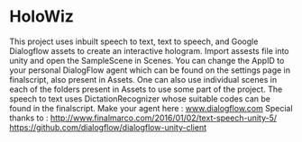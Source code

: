 # HoloWiz
This project uses inbuilt speech to text, text to speech, and Google Dialogflow assets to create an interactive hologram.
Import assests file into unity and open the SampleScene in Scenes. 
You can change the AppID to your personal DialogFlow agent which can be found on the settings page in finalscript, also present in Assets. One can also use individual scenes in each of the folders present in Assets to use some part of the project. 
The speech to text uses DictationRecognizer whose suitable codes can be found in the finalscript.
Make your agent here : www.dialogflow.com
Special thanks to : 
http://www.finalmarco.com/2016/01/02/text-speech-unity-5/ 
https://github.com/dialogflow/dialogflow-unity-client
